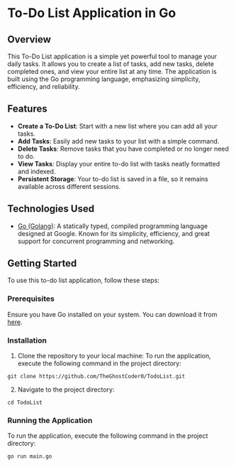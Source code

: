 # To-Do List Application in Go

## Overview
This To-Do List application is a simple yet powerful tool to manage your daily tasks. It allows you to create a list of tasks, add new tasks, delete completed ones, and view your entire list at any time. The application is built using the Go programming language, emphasizing simplicity, efficiency, and reliability.

## Features
- **Create a To-Do List**: Start with a new list where you can add all your tasks.
- **Add Tasks**: Easily add new tasks to your list with a simple command.
- **Delete Tasks**: Remove tasks that you have completed or no longer need to do.
- **View Tasks**: Display your entire to-do list with tasks neatly formatted and indexed.
- **Persistent Storage**: Your to-do list is saved in a file, so it remains available across different sessions.

## Technologies Used
- [Go (Golang)](https://golang.org/): A statically typed, compiled programming language designed at Google. Known for its simplicity, efficiency, and great support for concurrent programming and networking.

## Getting Started
To use this to-do list application, follow these steps:

### Prerequisites
Ensure you have Go installed on your system. You can download it from [here](https://golang.org/dl/).

### Installation
1. Clone the repository to your local machine:
To run the application, execute the following command in the project directory:

```
git clone https://github.com/TheGhostCoder0/TodoList.git
```

2. Navigate to the project directory:

```
cd TodoList
```

### Running the Application
To run the application, execute the following command in the project directory:

```
go run main.go
```